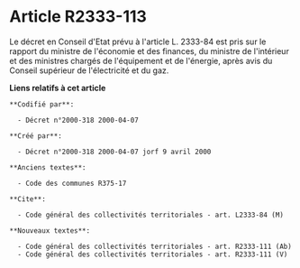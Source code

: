 # Article R2333-113

Le décret en Conseil d'Etat prévu à l'article L. 2333-84 est pris sur le rapport du ministre de l'économie et des finances,
du ministre de l'intérieur et des ministres chargés de l'équipement et de l'énergie, après avis du Conseil supérieur de
l'électricité et du gaz.

**Liens relatifs à cet article**

	**Codifié par**:

	  - Décret n°2000-318 2000-04-07

	**Créé par**:

	  - Décret n°2000-318 2000-04-07 jorf 9 avril 2000

	**Anciens textes**:

	  - Code des communes R375-17

	**Cite**:

	  - Code général des collectivités territoriales - art. L2333-84 (M)

	**Nouveaux textes**:

	  - Code général des collectivités territoriales - art. R2333-111 (Ab)
	  - Code général des collectivités territoriales - art. R2333-111 (V)
